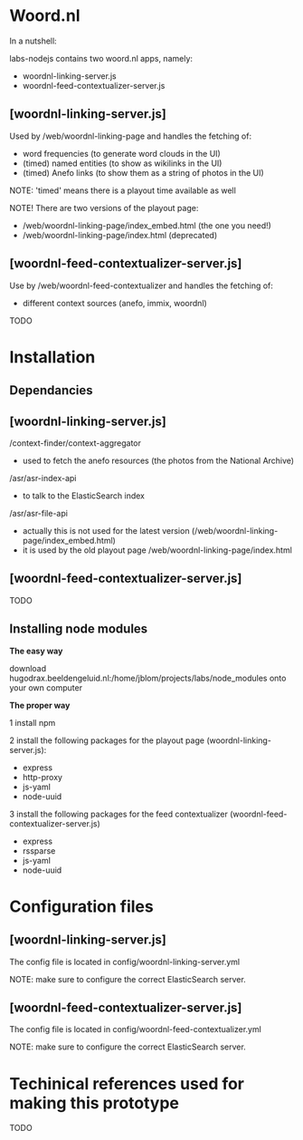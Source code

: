 Woord.nl 
================================


In a nutshell: 

labs-nodejs contains two woord.nl apps, namely:
* woordnl-linking-server.js 
* woordnl-feed-contextualizer-server.js


[woordnl-linking-server.js]
--------------------------------

Used by /web/woordnl-linking-page and handles the fetching of:

* word frequencies (to generate word clouds in the UI)
* (timed) named entities (to show as wikilinks in the UI)
* (timed) Anefo links (to show them as a string of photos in the UI)

NOTE: 'timed' means there is a playout time available as well


NOTE! There are two versions of the playout page:
* /web/woordnl-linking-page/index_embed.html (the one you need!)
* /web/woordnl-linking-page/index.html (deprecated)



[woordnl-feed-contextualizer-server.js]
--------------------------------

Use by /web/woordnl-feed-contextualizer and handles the fetching of:

* different context sources (anefo, immix, woordnl)

TODO


Installation
================================



Dependancies
--------------------------------

[woordnl-linking-server.js]
--------------------------------

/context-finder/context-aggregator
* used to fetch the anefo resources (the photos from the National Archive)

/asr/asr-index-api
* to talk to the ElasticSearch index

/asr/asr-file-api	
* actually this is not used for the latest version (/web/woordnl-linking-page/index_embed.html)
* it is used by the old playout page /web/woordnl-linking-page/index.html


[woordnl-feed-contextualizer-server.js]
--------------------------------

TODO


Installing node modules
--------------------------------

**The easy way**

download hugodrax.beeldengeluid.nl:/home/jblom/projects/labs/node_modules onto your own computer


**The proper way**

1 install npm

2 install the following packages for the playout page (woordnl-linking-server.js):	
* express 
* http-proxy 
* js-yaml
* node-uuid	

3 install the following packages for the feed contextualizer (woordnl-feed-contextualizer-server.js)
* express
* rssparse
* js-yaml
* node-uuid	



Configuration files
================================

[woordnl-linking-server.js]
--------------------------------

The config file is located in config/woordnl-linking-server.yml

NOTE: make sure to configure the correct ElasticSearch server.


[woordnl-feed-contextualizer-server.js]
--------------------------------

The config file is located in config/woordnl-feed-contextualizer.yml

NOTE: make sure to configure the correct ElasticSearch server.


Techinical references used for making this prototype
================================

TODO

